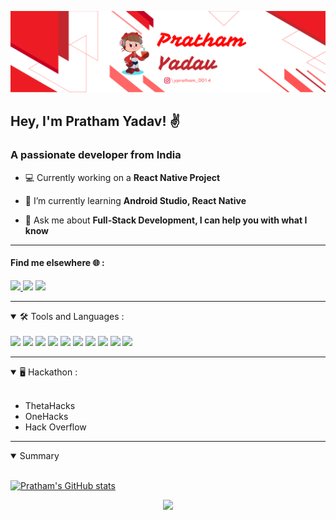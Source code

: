 [![ProfileBanner](https://github.com/ypratham/ypratham/blob/main/Images/GitHub%20Banner.png)](https://github.com/ypratham)


## Hey, I'm Pratham Yadav! ✌️ 

<h3>A passionate developer from India</h3>

- :computer: Currently working on a **React Native Project**

- 🌱 I’m currently learning **Android Studio, React Native**

- 💬 Ask me about **Full-Stack Development, I can help you with what I know**

----

<h4 align="left">Find me elsewhere 🌐 :</h4>
<p align="left">
<a href="https://www.hackerrank.com/pyadav5000" target="blank">

<img src="https://img.shields.io/badge/LinkedIn--blue?logo=linkedin&style=social" /> 
 
  
</a>
<a href="https://instagram.com/pratham_0014" target="blank"><img src="https://img.shields.io/badge/Instagram--blue?logo=instagram&style=social" /></a>

</a>
<a href="mailto:ypratham0014@gmail.com" target="blank"><img src="https://img.shields.io/badge/Gmail--blue?logo=gmail&style=social" /></a>

</p>

---
<details open>
  <summary> 🛠️ Tools and Languages : </summary>
<br>
  <img src="https://img.shields.io/badge/code-Front--end-blue" /> 

  <img src="https://img.shields.io/badge/code-C/C++-blue" /> 

  <img src="https://img.shields.io/badge/code-Java-blue" /> 

  <img src="https://img.shields.io/badge/code-Python-blue" /> 

  <img src="https://img.shields.io/badge/code-Back--end-blue" /> 

  <img src="https://img.shields.io/badge/tools-Blender-blue" /> 

  <img src="https://img.shields.io/badge/tools-Illustrator-blue" /> 

  <img src="https://img.shields.io/badge/tools-Photoshop-blue" /> 

  <img src="https://img.shields.io/badge/tools-Primer Pro-blue" /> 

  <img src="https://img.shields.io/badge/editor-VS Code-blue" /> 



    
</details>

----

<details open>
  <summary>🖥️ Hackathon : </summary>
  <br>
  <ul>
    <li>ThetaHacks</li>
    <li>OneHacks</li>
    <li>Hack Overflow</li>
  </ul>
 </details>

---
   <details open>
  <summary> Summary </summary>
  <br>
  
  [![Pratham's GitHub stats](https://github-readme-stats.vercel.app/api?username=ypratham&show_icons=true&theme=radical)](https://github.com/anuraghazra/github-readme-stats)

 </details>

<p align="center">
    <img src="https://img.shields.io/badge/THANKS%20FOR-VISITING%20%EF%B8%8F-informational?style=flat&logo=github"/>    
</p>



